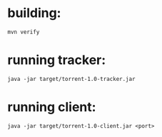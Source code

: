 # building:

```
mvn verify
```

# running tracker:

```
java -jar target/torrent-1.0-tracker.jar
```

# running client:

```
java -jar target/torrent-1.0-client.jar <port>
```